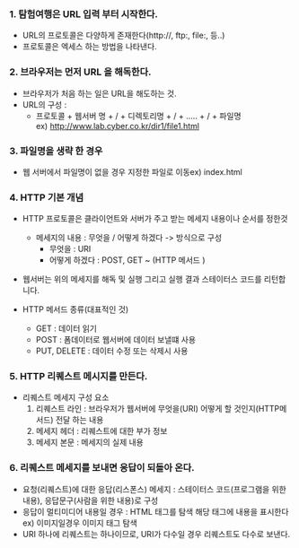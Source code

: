 
### 1. 탐험여행은 URL 입력 부터 시작한다.

- URL의 프로토콜은 다양하게 존재한다(http://, ftp:, file:, 등..)  
- 프로토콜은 엑세스 하는 방법을 나타낸다.  
  
### 2. 브라우저는 먼저 URL 을 해독한다.  
  
- 브라우저가 처음 하는 일은 URL을 해도하는 것.  
- URL의 구성 :  
  - 프로토콜 + 웹서버 명 + / + 디렉토리명 + / + ..... + / + 파일명  
  ex) http://www.lab.cyber.co.kr/dir1/file1.html  

### 3. 파일명을 생략 한 경우  

- 웹 서버에서 파일명이 없을 경우 지정한 파일로 이동ex) index.html  

### 4. HTTP 기본 개념  
  
- HTTP 프로토콜은 클라이언트와 서버가 주고 받는 메세지 내용이나 순서를 정한것  
  - 메세지의 내용 : 무엇을 / 어떻게 하겠다 -> 방식으로 구성  
    - 무엇을 : URI 
    - 어떻게 하겠다 : POST, GET ~ (HTTP 메서드 )

- 웹서버는 위의 메세지를 해독 및 실행 그리고 실행 결과 스테이터스 코드를 리턴합니다.  
- HTTP 메서드 종류(대표적인 것)  
  - GET : 데이터 읽기
  - POST : 폼데이터로 웹서버에 데이터 보낼떄 사용
  - PUT, DELETE : 데이터 수정 또는 삭제시 사용 

### 5. HTTP 리퀘스트 메시지를 만든다.  
  
- 리퀘스트 메세지 구성 요소  
  1. 리퀘스트 라인 : 브라우저가 웹서버에 무엇을(URI) 어떻게 할 것인지(HTTP메서드) 전달 하는 내용
  2. 메세지 헤더 : 리퀘스트에 대한 부가 정보 
  3. 메세지 본문 : 메세지의 실제 내용

### 6. 리퀘스트 메세지를 보내면 응답이 되돌아 온다.  
  
- 요청(리퀘스트)에 대한 응답(리스폰스) 메세지 : 스테이터스 코드(프로그램을 위한 내용), 응답문구(사람을 위한 내용)로 구성
- 응답이 멀티미디어 내용일 경우 : HTML 태그를 탐색 해당 태그에 내용을 표시한다 ex) 이미지일경우 이미지 태그 탐색
- URI 하나에 리퀘스트는 하나이므로, URI가 다수일 경우 리퀘스트도 다수로 보낸다.

